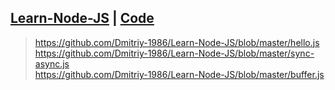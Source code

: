 <h2>
  <a href="https://dmitriy-1986.github.io/Learn-Node-JS/">Learn-Node-JS</a> | <a href="https://github.com/Dmitriy-1986/Learn-Node-JS/blob/master/index.html">Code</a>
</h2>

> https://github.com/Dmitriy-1986/Learn-Node-JS/blob/master/hello.js <br>
> https://github.com/Dmitriy-1986/Learn-Node-JS/blob/master/sync-async.js <br>
> https://github.com/Dmitriy-1986/Learn-Node-JS/blob/master/buffer.js <br>
<!--
> https://github.com/Dmitriy-1986/Learn-Node-JS/blob/master/ <br>
> https://github.com/Dmitriy-1986/Learn-Node-JS/blob/master/ <br>
> https://github.com/Dmitriy-1986/Learn-Node-JS/blob/master/ <br>
> https://github.com/Dmitriy-1986/Learn-Node-JS/blob/master/ <br>
> https://github.com/Dmitriy-1986/Learn-Node-JS/blob/master/ <br>
> https://github.com/Dmitriy-1986/Learn-Node-JS/blob/master/ <br>
> https://github.com/Dmitriy-1986/Learn-Node-JS/blob/master/ <br>
> https://github.com/Dmitriy-1986/Learn-Node-JS/blob/master/ <br>
> https://github.com/Dmitriy-1986/Learn-Node-JS/blob/master/ <br>
> https://github.com/Dmitriy-1986/Learn-Node-JS/blob/master/ <br>
> https://github.com/Dmitriy-1986/Learn-Node-JS/blob/master/ <br>
> https://github.com/Dmitriy-1986/Learn-Node-JS/blob/master/ <br>
> https://github.com/Dmitriy-1986/Learn-Node-JS/blob/master/ <br>
> https://github.com/Dmitriy-1986/Learn-Node-JS/blob/master/ <br>
> https://github.com/Dmitriy-1986/Learn-Node-JS/blob/master/ <br>
> https://github.com/Dmitriy-1986/Learn-Node-JS/blob/master/ <br>
> https://github.com/Dmitriy-1986/Learn-Node-JS/blob/master/ <br>
> https://github.com/Dmitriy-1986/Learn-Node-JS/blob/master/ <br>
> https://github.com/Dmitriy-1986/Learn-Node-JS/blob/master/ <br>
> https://github.com/Dmitriy-1986/Learn-Node-JS/blob/master/ <br>
> https://github.com/Dmitriy-1986/Learn-Node-JS/blob/master/ <br>
> https://github.com/Dmitriy-1986/Learn-Node-JS/blob/master/ <br>
> https://github.com/Dmitriy-1986/Learn-Node-JS/blob/master/ <br>
-->
